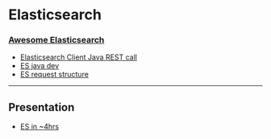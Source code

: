 # Elasticsearch

### [Awesome Elasticsearch](https://github.com/dzharii/awesome-elasticsearch)

* [Elasticsearch Client Java REST call](https://qbox.io/blog/rest-calls-new-java-elasticsearch-client-tutorial)
* [ES java dev](https://www.javacodegeeks.com/2017/03/elasticsearch-java-developers-elasticsearch-java.html)
* [ES request structure](http://javasampleapproach.com/elasticsearch/elasticsearch-request-structure-of-a-search-request)
---
## Presentation 
* [ES in ~4hrs](https://speakerdeck.com/felipead/elasticsearch-workshop)

